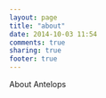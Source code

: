 ```yaml
---
layout: page
title: "about"
date: 2014-10-03 11:54
comments: true
sharing: true
footer: true
---
```

About Antelops
